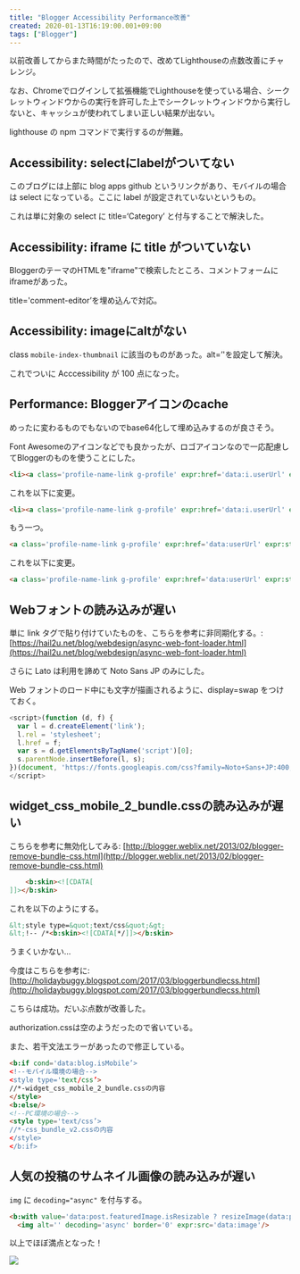 ```yaml
---
title: "Blogger Accessibility Performance改善"
created: 2020-01-13T16:19:00.001+09:00
tags: ["Blogger"]
---
```

以前改善してからまた時間がたったので、改めてLighthouseの点数改善にチャレンジ。

なお、Chromeでログインして拡張機能でLighthouseを使っている場合、シークレットウィンドウからの実行を許可した上でシークレットウィンドウから実行しないと、キャッシュが使われてしまい正しい結果が出ない。

lighthouse の npm コマンドで実行するのが無難。
<!--more-->
## Accessibility: selectにlabelがついてない

このブログには上部に blog apps github というリンクがあり、モバイルの場合は select になっている。ここに label が設定されていないというもの。

これは単に対象の select に title=‘Category’ と付与することで解決した。

## Accessibility: iframe に title がついていない

BloggerのテーマのHTMLを"iframe"で検索したところ、コメントフォームにiframeがあった。

title='comment-editor’を埋め込んで対応。

## Accessibility: imageにaltがない

class `mobile-index-thumbnail` に該当のものがあった。alt=’'を設定して解決。

これでついに Acccessibility が 100 点になった。

## Performance: Bloggerアイコンのcache

めったに変わるものでもないのでbase64化して埋め込みするのが良さそう。

Font Awesomeのアイコンなどでも良かったが、ロゴアイコンなので一応配慮してBloggerのものを使うことにした。

```html
<li><a class='profile-name-link g-profile' expr:href='data:i.userUrl' expr:style='&quot;background-image: url(&quot; + data:i.profileLogo + &quot;);&quot;'><data:i.display-name/></a></li>
```

これを以下に変更。

```html
<li><a class='profile-name-link g-profile' expr:href='data:i.userUrl' expr:style='&quot;background-image: url(data:image/png;base64,iVBORw0KGgoAAAANSUhEUgAAABAAAAAQCAYAAAAf8/9hAAAA3klEQVQ4y2P4l8YUCsT/ycT6DBRoBmNMA5IZ/v+LB+IYKI5lgIgRZUACUOH2jv//3j/5/+//fwj+8/P/vyNz/v8rliRgQDJUM0jTv39oGCh2ceP/f0kMeAwAORtkM0gDyJBzqyEYZiCILpXCYwDIvzDF1/YAFUtCMIgNM2BVyf9/hWJEGPD3LyIMQGx0sRgGEgxAN4goA2BeqJCDYHSvYDUAWyCCQh6EkQPz08v//+IYSI3GfwiD58cTSEggBSBb0MMAJAaSS2AgkJRBOA4pKcNwHAOReYGMzKRPgQEGAIvy2M2lOZIeAAAAAElFTkSuQmCC);&quot;'><data:i.display-name/></a></li>
```

もう一つ。

```html
<a class='profile-name-link g-profile' expr:href='data:userUrl' expr:style='&quot;background-image: url(&quot; + data:profileLogo + &quot;);&quot;' rel='author'>
```

これを以下に変更。

```html
<a class='profile-name-link g-profile' expr:href='data:userUrl' expr:style='&quot;background-image: url(data:image/png;base64,iVBORw0KGgoAAAANSUhEUgAAABAAAAAQCAYAAAAf8/9hAAAA3klEQVQ4y2P4l8YUCsT/ycT6DBRoBmNMA5IZ/v+LB+IYKI5lgIgRZUACUOH2jv//3j/5/+//fwj+8/P/vyNz/v8rliRgQDJUM0jTv39oGCh2ceP/f0kMeAwAORtkM0gDyJBzqyEYZiCILpXCYwDIvzDF1/YAFUtCMIgNM2BVyf9/hWJEGPD3LyIMQGx0sRgGEgxAN4goA2BeqJCDYHSvYDUAWyCCQh6EkQPz08v//+IYSI3GfwiD58cTSEggBSBb0MMAJAaSS2AgkJRBOA4pKcNwHAOReYGMzKRPgQEGAIvy2M2lOZIeAAAAAElFTkSuQmCC);&quot;' rel='author'>
```

## Webフォントの読み込みが遅い

単に link タグで貼り付けていたものを、こちらを参考に非同期化する。: [https://hail2u.net/blog/webdesign/async-web-font-loader.html](https://hail2u.net/blog/webdesign/async-web-font-loader.html)

さらに Lato は利用を諦めて Noto Sans JP のみにした。

Web フォントのロード中にも文字が描画されるように、display=swap をつけておく。

```javascript
<script>(function (d, f) {
  var l = d.createElement('link');
  l.rel = 'stylesheet';
  l.href = f;
  var s = d.getElementsByTagName('script')[0];
  s.parentNode.insertBefore(l, s);
})(document, 'https://fonts.googleapis.com/css?family=Noto+Sans+JP:400,700&display=swap');
</script>
```

## widget\_css\_mobile\_2\_bundle.cssの読み込みが遅い

こちらを参考に無効化してみる: [http://blogger.weblix.net/2013/02/blogger-remove-bundle-css.html](http://blogger.weblix.net/2013/02/blogger-remove-bundle-css.html)

```html
    <b:skin><![CDATA[
]]></b:skin>
```

これを以下のようにする。

```html
&lt;style type=&quot;text/css&quot;&gt;
&lt;!-- /*<b:skin><![CDATA[*/]]></b:skin>
```

うまくいかない…

今度はこちらを参考に: [http://holidaybuggy.blogspot.com/2017/03/bloggerbundlecss.html](http://holidaybuggy.blogspot.com/2017/03/bloggerbundlecss.html)

こちらは成功。だいぶ点数が改善した。

authorization.cssは空のようだったので省いている。

また、若干文法エラーがあったので修正している。

```html
<b:if cond='data:blog.isMobile’>
<!--モバイル環境の場合-->
<style type='text/css’>
//*-widget_css_mobile_2_bundle.cssの内容
</style>
<b:else/>
<!--PC環境の場合-->
<style type='text/css’>
//*-css_bundle_v2.cssの内容
</style>
</b:if>
```

## 人気の投稿のサムネイル画像の読み込みが遅い

`img` に `decoding="async"` を付与する。

```html
<b:with value='data:post.featuredImage.isResizable ? resizeImage(data:post.featuredImage, 72, &quot;1:1&quot;) : data:post.thumbnail' var='image'>
  <img alt='' decoding='async' border='0' expr:src='data:image'/>
```

以上でほぼ満点となった！

![](https://lh3.googleusercontent.com/Qx0aeBlJ0UaKgyk96SIxdebJz_usa0mZaTDkZg1_yfyEA_ikUImgRTSHrvOZp8HCj_v9-CVsW6ICxIl1ZTKpeHV0M6TBT0O0UU2RzWXwfkH4K5n3SccW2cXWT_am4WEYcXFHNotAMhg-CwTP8HkIf0u9IKqhxEbZL0m4CXIoMl9M6W_Eipnan5NBHF4F4qkBH7CepVRm7QNdAb_nPYeHntBKtTokHkkmgwcFvLk_7-nuMl1wMuhduMcqXH4we_w0hko8ZkmJV5kmkOoxz0GYUxrH27oBKHGyhFD9Fao1csqoDMiH64JF-Wvi0icEgXkPBHucxXqLa5kstT6wMyQTfQpdBH1ToVum7UvXzNh-st6bnuoDJr9KcRNZ4JQTnQsuJpH4Usi3tSKVGoa2ypPfVNfdHJhbquQ9h3M8wIkAndhngt8F-LcwUjh6BMBbr8nDQAkJn6uNAHjX9_EQw9-rXy3dXFuSTsRXG0wPDakyqB3ofquDm7e-EeZVPuzKIimGrSq28HVIqoafSv1VUF1hoQyyvgsvH9dYge-V2r1OskkXsIV8gxiX3UG1KJJ4WVvmxmRm-wMT9FBytLabboG193qI161KssqTSdxBeV-WdgJ3MU8OfzclC2fDYkX8i0eV7keqUE4V8ic2QEjqSRt_blZapO3mHPxF8JWaVF0ZTiICvXiDdgHlcKk=w500)
